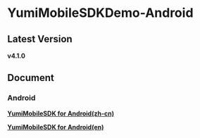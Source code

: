 # YumiMobileSDKDemo-Android

## Latest Version

**v4.1.0**

## Document

### Android

[**YumiMobileSDK for Android(zh-cn)**](https://github.com/yumimobi/YumiMobileSDKDemo-Android/blob/master/docs/YumiMobileSDK%20for%20Android(zh-cn).md)

[**YumiMobileSDK for Android(en)**](https://github.com/yumimobi/YumiMobileSDKDemo-Android/blob/master/docs/YumiMobileSDK%20for%20Android(en).md)

